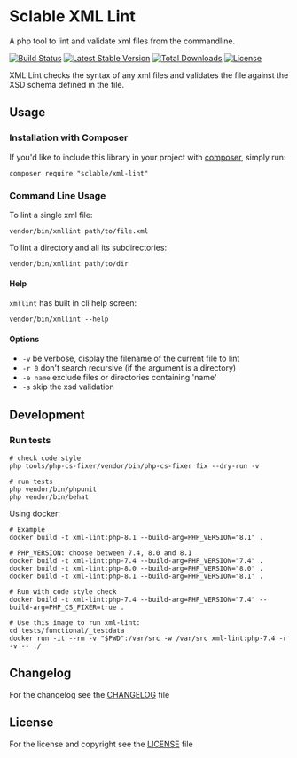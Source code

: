 Sclable XML Lint
================

A php tool to lint and validate xml files from the commandline.

[![Build Status](https://travis-ci.com/sclable/xml-lint.svg?branch=main)](https://travis-ci.com/sclable/xml-lint) [![Latest Stable Version](https://poser.pugx.org/sclable/xml-lint/v)](//packagist.org/packages/sclable/xml-lint) [![Total Downloads](https://poser.pugx.org/sclable/xml-lint/downloads)](//packagist.org/packages/sclable/xml-lint) [![License](https://poser.pugx.org/sclable/xml-lint/license)](//packagist.org/packages/sclable/xml-lint)

XML Lint checks the syntax of any xml files and validates the file against the XSD schema defined in the file.

Usage
-----

### Installation with Composer

If you'd like to include this library in your project with [composer](https://getcomposer.org/), simply run:

    composer require "sclable/xml-lint"

### Command Line Usage

To lint a single xml file:

    vendor/bin/xmllint path/to/file.xml

To lint a directory and all its subdirectories:

    vendor/bin/xmllint path/to/dir
    
#### Help

`xmllint` has built in cli help screen:

    vendor/bin/xmllint --help

#### Options

* `-v` be verbose, display the filename of the current file to lint
* `-r 0` don't search recursive (if the argument is a directory)
* `-e name` exclude files or directories containing 'name'
* `-s` skip the xsd validation


Development
-----------

### Run tests

```shell
# check code style
php tools/php-cs-fixer/vendor/bin/php-cs-fixer fix --dry-run -v

# run tests
php vendor/bin/phpunit
php vendor/bin/behat
```

Using docker:

```shell
# Example
docker build -t xml-lint:php-8.1 --build-arg=PHP_VERSION="8.1" .

# PHP_VERSION: choose between 7.4, 8.0 and 8.1
docker build -t xml-lint:php-7.4 --build-arg=PHP_VERSION="7.4" .
docker build -t xml-lint:php-8.0 --build-arg=PHP_VERSION="8.0" .
docker build -t xml-lint:php-8.1 --build-arg=PHP_VERSION="8.1" .

# Run with code style check
docker build -t xml-lint:php-7.4 --build-arg=PHP_VERSION="7.4" --build-arg=PHP_CS_FIXER=true .

# Use this image to run xml-lint:
cd tests/functional/_testdata
docker run -it --rm -v "$PWD":/var/src -w /var/src xml-lint:php-7.4 -r -v -- ./
```


Changelog
---------

For the changelog see the [CHANGELOG](CHANGELOG) file

License
-------

For the license and copyright see the [LICENSE](LICENSE) file
